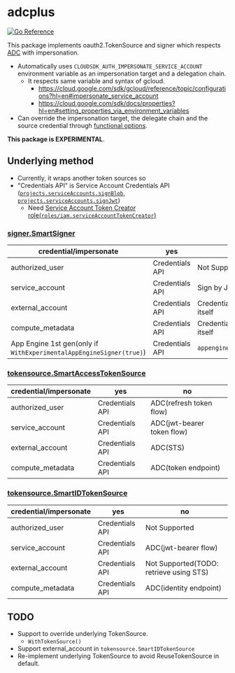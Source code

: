 # adcplus

[![Go Reference](https://pkg.go.dev/badge/github.com/apstndb/adcplus.svg)](https://pkg.go.dev/github.com/apstndb/adcplus)

This package implements oauth2.TokenSource and signer which respects [ADC](https://google.aip.dev/auth/4110) with impersonation.

* Automatically uses `CLOUDSDK_AUTH_IMPERSONATE_SERVICE_ACCOUNT` environment variable as an impersonation target and a delegation chain.
  * It respects same variable and syntax of gcloud.
    * https://cloud.google.com/sdk/gcloud/reference/topic/configurations?hl=en#impersonate_service_account
    * https://cloud.google.com/sdk/docs/properties?hl=en#setting_properties_via_environment_variables
* Can override the impersonation target, the delegate chain and the source credential through [functional options](https://pkg.go.dev/github.com/apstndb/adcplus#Option).

**This package is EXPERIMENTAL**.

## Underlying method

* Currently, it wraps another token sources so 
* "Credentials API" is Service Account Credentials API ([`projects.serviceAccounts.signBlob`](https://cloud.google.com/iam/docs/reference/credentials/rest/v1/projects.serviceAccounts/signBlob?hl=en), [`projects.serviceAccounts.signJwt`](https://cloud.google.com/iam/docs/reference/credentials/rest/v1/projects.serviceAccounts/signJwt?hl=en))
  * Need [Service Account Token Creator role(`roles/iam.serviceAccountTokenCreator`)](https://cloud.google.com/iam/docs/impersonating-service-accounts)

### [signer.SmartSigner](https://pkg.go.dev/github.com/apstndb/adcplus/signer#SmartSigner)

|credential/impersonate|yes|no|
|---|---|---|
|authorized_user|Credentials API|Not Supported|
|service_account|Credentials API|Sign by JSON key|
|external_account|Credentials API|Credentials API as itself|
|compute_metadata|Credentials API|Credentials API as itself|
|App Engine 1st gen(only if `WithExperimentalAppEngineSigner(true)`)|Credentials API|`appengine.SignBytes()`|

### [tokensource.SmartAccessTokenSource](https://pkg.go.dev/github.com/apstndb/adcplus/tokensource#SmartAccessTokenSource)

|credential/impersonate|yes|no|
|---|---|---|
|authorized_user|Credentials API|ADC(refresh token flow)|
|service_account|Credentials API|ADC(jwt-bearer token flow)|
|external_account|Credentials API|ADC(STS)|
|compute_metadata|Credentials API|ADC(token endpoint)|

### [tokensource.SmartIDTokenSource](https://pkg.go.dev/github.com/apstndb/adcplus/tokensource#SmartIDTokenSource)

|credential/impersonate|yes|no|
|---|---|---|
|authorized_user|Credentials API|Not Supported|
|service_account|Credentials API|ADC(jwt-bearer flow)|
|external_account|Credentials API|Not Supported(TODO: retrieve using STS)|
|compute_metadata|Credentials API|ADC(identity endpoint)|

## TODO

* Support to override underlying TokenSource.
  * `WithTokenSource()`
* Support external_account in `tokensource.SmartIDTokenSource`
* Re-implement underlying TokenSource to avoid ReuseTokenSource in default.
